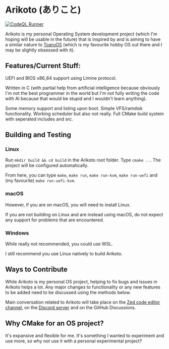 # Arikoto (ありこと)
[![CodeQL Runner](https://github.com/AFellowSpeedrunner/arikoto/actions/workflows/codeql.yml/badge.svg)](https://github.com/AFellowSpeedrunner/arikoto/actions/workflows/codeql.yml)

Arikoto is my personal Operating System development project (which I'm hoping will be usable in the future) that is inspired by and is aiming to have a similar nature to [ToaruOS](https://github.com/klange/toaruos) (which is my favourite hobby OS out there and I may be slightly obsessed with it).

## Features/Current Stuff:
UEFI and BIOS x86_64 support using Limine protocol.

Written in C (with partial help from artificial intelligence because obviously I'm not the best programmer in the world but I'm not fully writing the code with AI because that would be stupid and I wouldn't learn anything).

Some memory support and listing upon boot.
Simple VFS/ramdisk functionality.
Working scheduler but also not really.
Full CMake build system with seperated includes and src.

## Building and Testing

### Linux

Run `mkdir build && cd build` in the Arikoto root folder. Type `cmake ..`. The project will be configured automatically.

From here, you can type `make`, `make run`, `make run-kvm`, `make run-uefi` and (my favourite) `make run-uefi-kvm`.

### macOS

However, if you are on macOS, you will need to install Linux.

If you are not building on Linux and are instead using macOS, do not expect any support for problems that are encountered.

### Windows

While really not recommended, you could use WSL.

I still recommend you use Linux natively to build Arikoto.

## Ways to Contribute

While Arikoto is my personal OS project, helping to fix bugs and issues in Arikoto helps a lot. Any major changes to functionality or any new features to be added need to be discussed using the methods below.

Main conversation related to Arikoto will take place on the [Zed code editor channel](https://zed.dev/channel/Arikoto-19596), on the [Discord server](https://discord.gg/UczSZb7s7B) and on the GitHub Discussions.

## Why CMake for an OS project?

It's expansive and flexible for me. It's something I wanted to experiment and use more, so why not use it with a personal experimental project?

